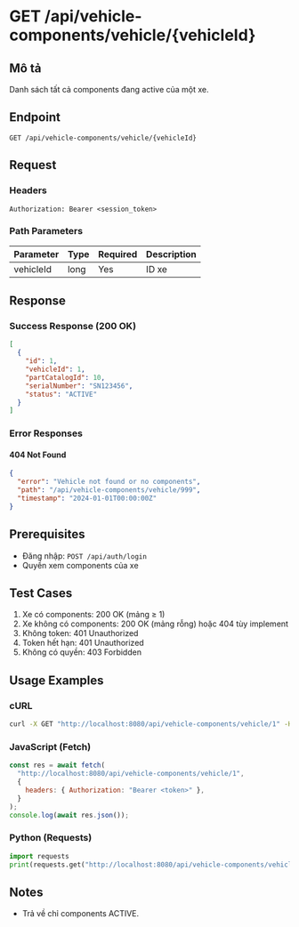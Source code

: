 # GET /api/vehicle-components/vehicle/{vehicleId}

## Mô tả

Danh sách tất cả components đang active của một xe.

## Endpoint

```
GET /api/vehicle-components/vehicle/{vehicleId}
```

## Request

### Headers

```
Authorization: Bearer <session_token>
```

### Path Parameters

| Parameter | Type | Required | Description |
| --------- | ---- | -------- | ----------- |
| vehicleId | long | Yes      | ID xe       |

## Response

### Success Response (200 OK)

```json
[
  {
    "id": 1,
    "vehicleId": 1,
    "partCatalogId": 10,
    "serialNumber": "SN123456",
    "status": "ACTIVE"
  }
]
```

### Error Responses

#### 404 Not Found

```json
{
  "error": "Vehicle not found or no components",
  "path": "/api/vehicle-components/vehicle/999",
  "timestamp": "2024-01-01T00:00:00Z"
}
```

## Prerequisites

- Đăng nhập: `POST /api/auth/login`
- Quyền xem components của xe

## Test Cases

1. Xe có components: 200 OK (mảng ≥ 1)
2. Xe không có components: 200 OK (mảng rỗng) hoặc 404 tùy implement
3. Không token: 401 Unauthorized
4. Token hết hạn: 401 Unauthorized
5. Không có quyền: 403 Forbidden

## Usage Examples

### cURL

```bash
curl -X GET "http://localhost:8080/api/vehicle-components/vehicle/1" -H "Authorization: Bearer <token>"
```

### JavaScript (Fetch)

```javascript
const res = await fetch(
  "http://localhost:8080/api/vehicle-components/vehicle/1",
  {
    headers: { Authorization: "Bearer <token>" },
  }
);
console.log(await res.json());
```

### Python (Requests)

```python
import requests
print(requests.get("http://localhost:8080/api/vehicle-components/vehicle/1", headers={"Authorization":"Bearer <token>"}).json())
```

## Notes

- Trả về chỉ components ACTIVE.
